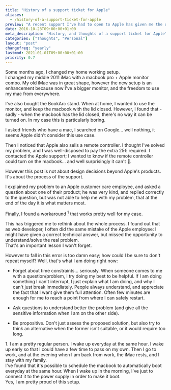 ```yaml
---
title: "History of a support ticket for Apple"
aliases:
  - /history-of-a-support-ticket-for-apple
preview: "A recent support I've had to open to Apple has given me the opportunity to reflect on my work; I'm doing some terrible mistakes."
date: 2016-10-23T09:00:00+01:00
meta_description: "History, and thoughts of a support ticket for Apple"
categories: ["Thoughts", "Personal"]
layout: "post"
changefreq: "yearly"
lastmod: 2021-01-01T09:00:00+01:00
priority: 0.7
---
```


Some months ago, I changed my home working setup.
<br/>
I changed my middle 2011 iMac with a macbook pro + Apple monitor combo. My old iMac
was in great shape, however the new setup is an enhancement because now I've a bigger monitor,
and the freedom to use my mac from everywhere.

I've also bought the BookArc stand. When at home, I wanted to use the monitor,
and keep the macbook with the lid closed. However, I found that - sadly - when
the macbook has the lid closed, there's no way it can be turned on.
In my case this is particularly boring.

I asked friends who have a mac, I searched on Google... well nothing, it seems
Apple didn't consider this use case.

Then I noticed that Apple also sells a remote controller.
I thought I've solved my problem, and I was well-disposed to pay the extra 25€ required.
I contacted the Apple support; I wanted to know if the remote controller could turn on
the macbook... and well surprisingly it can't 🥺.

However this post is not about design decisions beyond Apple's products.
It's about the process of the support.

I explained my problem to an Apple customer care employee, and asked a question about
one of their product; he was very kind, and replied correctly to the question,
but was not able to help me with my problem, that at the end of the day it is what matters most.

Finally, I found a workaround [<sup>1</sup>](#footnote-workaround) that works pretty
well for my case.

This has triggered me to rethink about the whole process.
I found out that as web developer, I often did the same mistake of the Apple employee:
I might have given a correct technical answer, but missed the opportunity to understand/solve 
the real problem.
<br/>
That's an important lesson I won't forget.

However to fall in this error is too damn easy; how could I be sure to don't repeat myself?
Well, that's what I am doing right now:

* Forget about time constraints... seriously. When someone comes to me with a question/problem,
I try doing my best to be helpful. If I am doing something I can't interrupt,
I just explain what I am doing, and why I can't just break immediately. People always understand,
and appreciate the fact that I want give them full attention. Often few minutes
are enough for me to reach a point from where I can safely restart.

* Ask questions to understand better the problem (and give all the sensitive information
when I am on the other side).

* Be propositive. Don't just assess the proposed solution, but also try to think
an alternative when the former isn't suitable, or it would require too long.

<div class="footnote">
  <span id="footnote-workaround">1.</span> I am a pretty regular person.
  I wake up everyday at the same hour. I wake up early so that I could have a few time
  to pass on my own. Then I go to work, and at the evening when I am back from work,
  the iMac rests, and I stay with my family.
  <br/>
  I've found that it's possible to schedule the macbook to automatically boot
  everyday at the same hour. When I wake up in the morning, I've just to connect it
  to the power supply in order to make it boot.
  <br/>
  Yes, I am pretty proud of this setup.
</div>

